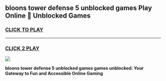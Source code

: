 
## bloons tower defense 5 unblocked games Play Online 👋 Unblocked Games
<h3>
<a href="https://premium.freeplayer.one?title=bloons_tower_defense_5_unblocked_games&ref=19F">CLICK TO PLAY</a></h3>
<hr>

<h3>
<a href="https://premium.freeplayer.one?title=bloons_tower_defense_5_unblocked_games&ref=19F">CLICK 2 PLAY</a>
  
</h3>

<a href="https://premium.freeplayer.one?title=bloons_tower_defense_5_unblocked_games&ref=19F"><img src="https://clearcache.store/games.png"></a>


**bloons tower defense 5 unblocked games games unblocked: Your Gateway to Fun and Accessible Online Gaming**
